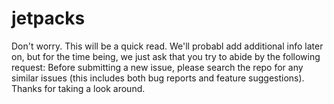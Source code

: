 # jetpacks

Don't worry. This will be a quick read.  We'll probabl add additional info later on, but for the time being, we just ask that you try to abide by the following request: Before submitting a new issue, please search the repo for any similar issues (this includes both bug reports and feature suggestions). Thanks for taking a look around.
